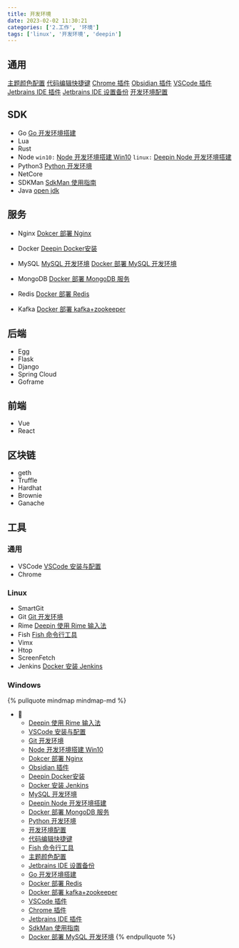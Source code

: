 ```yaml
---
title: 开发环境
date: 2023-02-02 11:30:21
categories: ['2.工作', '环境']
tags: ['linux', '开发环境', 'deepin']
---
```

  
  
## 通用

[主题颜色配置](../2f541a5b90f26c46fb796140e663c803782106b1)
[代码编辑快捷键](../ede2b0f326cdb7d2a878a721e773c0e144518b12)
[Chrome 插件](../9d54504bc8bd2899900331486882cfef2ce2387b)
[Obsidian 插件](../923da1700a639cfc5c1a5fdde0afe20bd17e81b7)
[VSCode 插件](../f1e9fc99122870bddb3abca4f847c81f5f177ebb)
[Jetbrains IDE 插件](../878aaea789f0bd452b9d2701c8ad4706b4b709a2)
[Jetbrains IDE 设置备份](../600341243df07e5a18820141b257c2b890dbb448)
[开发环境配置](../ba4d3c5e49d683b99255b352902e5b23dfbf964f)
  
  
## SDK

- Go 
   [Go 开发环境搭建](../21d813e79c3ecd509e540067546ff82d51254b80)
- Lua
- Rust
- Node 
  `win10:` [Node 开发环境搭建 Win10](../8ae045022243ef5d9908e342c7c63a7c1c8c7951)
  `linux:` [Deepin Node 开发环境搭建](../bc518616254162513c0aac7de77d137853f3de88) 
- Python3
  [Python 开发环境](../293983b1ba374aae7708250721a2366501937648)
- NetCore
- SDKMan
  [SdkMan 使用指南](../062fda01f805f0eaa0479ca38bac3bd29ea0edac)
- Java
 [open jdk](https://www.openlogic.com/openjdk-downloads)
  
  
## 服务

- Nginx
  [Dokcer 部署 Nginx](../764842d31549539a63861526520b2b5d19bc1253)
- Docker
  [Deepin Docker安装](../900f6481b01d496a97b2c1479b20c221f71698fb)

- MySQL
  [MySQL 开发环境](../94d82bea286dc15c7e282ae272ed44f7f4b3223f)
  [Docker 部署 MySQL 开发环境](../76534026b09bb952e51a65a63972fa8253a32d8c)
- MongoDB
  [Docker 部署 MongoDB 服务](../dd5684d9b1e9b588daf144d16b8b45c0527370f4)
- Redis
  [Docker 部署 Redis](../861888681da7294751e3d24405f703d1c58921a3)
- Kafka
  [Docker 部署 kafka+zookeeper](../c101dd2ac5422e359559d58f54f542b784bc7765)
  
  
## 后端

- Egg 
- Flask
- Django
- Spring Cloud
- Goframe
  
  
## 前端

- Vue
- React 
  
  
## 区块链

- geth
- Truffle
- Hardhat
- Brownie
- Ganache
  
  
## 工具

  
  
### 通用

- VSCode
  [VSCode 安装与配置](../b36e0e8f3287754a39d573bb7b464ef6c2088a31)
- Chrome
  
  
### Linux

- SmartGit
- Git 
   [Git 开发环境](../f0c93a8d6739520c6b5a3775c8dc5ae7b56c89cd)
- Rime [Deepin 使用 Rime 输入法](../56835a45b617b5f884111cb72461efd4e8cee3c1)
- Fish
  [Fish 命令行工具](../044ea9df5bcf1e3efabeff79dd0bc4f3fc7ca80a)
- Vimx
- Htop
- ScreenFetch
- Jenkins
  [Docker 安装 Jenkins](../c7af277db65c9f546506b7d9b64e134bc8e31453)
  
  
### Windows



{% pullquote mindmap mindmap-md %}
- 🔵
  - [Deepin 使用 Rime 输入法](../56835a45b617b5f884111cb72461efd4e8cee3c1)
  - [VSCode 安装与配置](../b36e0e8f3287754a39d573bb7b464ef6c2088a31)
  - [Git 开发环境](../f0c93a8d6739520c6b5a3775c8dc5ae7b56c89cd)
  - [Node 开发环境搭建 Win10](../8ae045022243ef5d9908e342c7c63a7c1c8c7951)
  - [Dokcer 部署 Nginx](../764842d31549539a63861526520b2b5d19bc1253)
  - [Obsidian 插件](../923da1700a639cfc5c1a5fdde0afe20bd17e81b7)
  - [Deepin Docker安装](../900f6481b01d496a97b2c1479b20c221f71698fb)
  - [Docker 安装 Jenkins](../c7af277db65c9f546506b7d9b64e134bc8e31453)
  - [MySQL 开发环境](../94d82bea286dc15c7e282ae272ed44f7f4b3223f)
  - [Deepin Node 开发环境搭建](../bc518616254162513c0aac7de77d137853f3de88)
  - [Docker 部署 MongoDB 服务](../dd5684d9b1e9b588daf144d16b8b45c0527370f4)
  - [Python 开发环境](../293983b1ba374aae7708250721a2366501937648)
  - [开发环境配置](../ba4d3c5e49d683b99255b352902e5b23dfbf964f)
  - [代码编辑快捷键](../ede2b0f326cdb7d2a878a721e773c0e144518b12)
  - [Fish 命令行工具](../044ea9df5bcf1e3efabeff79dd0bc4f3fc7ca80a)
  - [主题颜色配置](../2f541a5b90f26c46fb796140e663c803782106b1)
  - [Jetbrains IDE 设置备份](../600341243df07e5a18820141b257c2b890dbb448)
  - [Go 开发环境搭建](../21d813e79c3ecd509e540067546ff82d51254b80)
  - [Docker 部署 Redis](../861888681da7294751e3d24405f703d1c58921a3)
  - [Docker 部署 kafka+zookeeper](../c101dd2ac5422e359559d58f54f542b784bc7765)
  - [VSCode 插件](../f1e9fc99122870bddb3abca4f847c81f5f177ebb)
  - [Chrome 插件](../9d54504bc8bd2899900331486882cfef2ce2387b)
  - [Jetbrains IDE 插件](../878aaea789f0bd452b9d2701c8ad4706b4b709a2)
  - [SdkMan 使用指南](../062fda01f805f0eaa0479ca38bac3bd29ea0edac)
  - [Docker 部署 MySQL 开发环境](../76534026b09bb952e51a65a63972fa8253a32d8c)
{% endpullquote %}